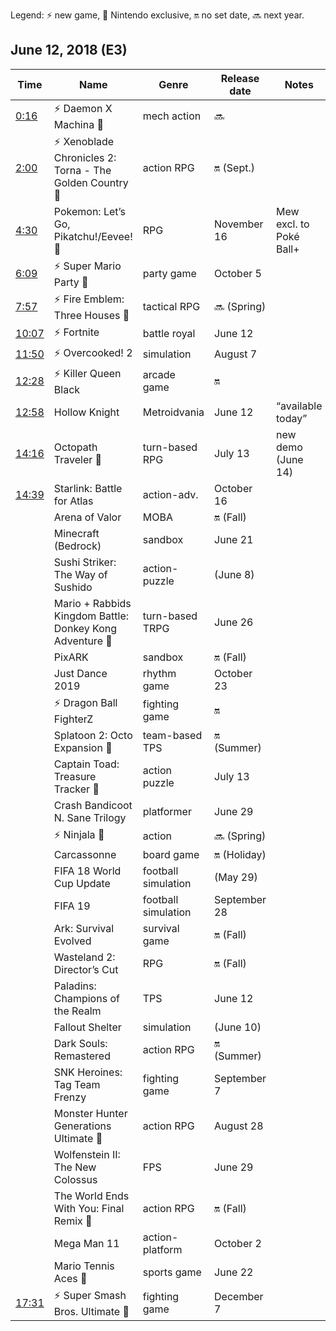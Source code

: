 Legend: ⚡️ new game, 🚥 Nintendo exclusive, 🔛 no set date, 🔜 next year.

## June 12, 2018 (E3)

Time | Name | Genre | Release date | Notes
---- | --- | --- | --- | ---
[0:16](https://youtu.be/akohTFyGu88?t=16s) | ⚡️ Daemon X Machina 🚥 | mech action | 🔜
[2:00](https://youtu.be/akohTFyGu88?t=2m0s) | ⚡️ Xenoblade Chronicles 2:<br>Torna - The Golden Country 🚥 | action RPG | 🔛 (Sept.)
[4:30](https://youtu.be/akohTFyGu88?t=4m30s) | Pokemon: Let’s Go, Pikatchu!/Eevee! 🚥 | RPG | November 16 | Mew excl. to Poké Ball+
[6:09](https://youtu.be/akohTFyGu88?t=6m9s) | ⚡️ Super Mario Party 🚥 | party game | October 5
[7:57](https://youtu.be/akohTFyGu88?t=7m57s) | ⚡️ Fire Emblem: Three Houses 🚥 | tactical RPG | 🔜 (Spring)
[10:07](https://youtu.be/akohTFyGu88?t=10m07s) | ⚡️ Fortnite | battle royal | June 12
[11:50](https://youtu.be/akohTFyGu88?t=11m50s) | ⚡️ Overcooked! 2 | simulation | August 7
[12:28](https://youtu.be/akohTFyGu88?t=11m50s) | ⚡️ Killer Queen Black | arcade game | 🔛
[12:58](https://youtu.be/akohTFyGu88?t=12m58s) | Hollow Knight | Metroidvania | June 12 | “available today”
[14:16](https://youtu.be/akohTFyGu88?t=14m16s) | Octopath Traveler 🚥 | turn-based RPG | July 13 | new demo (June 14)
[14:39](https://youtu.be/akohTFyGu88?t=14m39s) | Starlink: Battle for Atlas | action-adv. | October 16
| | Arena of Valor | MOBA | 🔛 (Fall)
| | Minecraft (Bedrock) | sandbox | June 21 
| | Sushi Striker: The Way of Sushido | action-puzzle | (June 8) 
| | Mario + Rabbids Kingdom Battle:<br>Donkey Kong Adventure 🚥 | turn-based TRPG | June 26 
| | PixARK | sandbox | 🔛 (Fall)
| | Just Dance 2019 | rhythm game | October 23
| | ⚡️ Dragon Ball FighterZ | fighting game | 🔛
| | Splatoon 2: Octo Expansion 🚥 | team-based TPS | 🔛 (Summer)
| | Captain Toad: Treasure Tracker 🚥 | action puzzle | July 13 
| | Crash Bandicoot N. Sane Trilogy | platformer | June 29 
| | ⚡️ Ninjala 🚥 | action | 🔜 (Spring)
| | Carcassonne | board game | 🔛 (Holiday)
| | FIFA 18 World Cup Update | football simulation | (May 29)
| | FIFA 19 | football simulation | September 28
| | Ark: Survival Evolved | survival game | 🔛 (Fall)
| | Wasteland 2: Director’s Cut | RPG | 🔛 (Fall)
| | Paladins: Champions of the Realm | TPS | June 12
| | Fallout Shelter | simulation | (June 10)
| | Dark Souls: Remastered | action RPG | 🔛 (Summer)
| | SNK Heroines: Tag Team Frenzy | fighting game | September 7 
| | Monster Hunter Generations Ultimate 🚥 | action RPG | August 28
| | Wolfenstein II: The New Colossus | FPS | June 29 
| | The World Ends With You: Final Remix 🚥 | action RPG | 🔛 (Fall)
| | Mega Man 11 | action-platform | October 2
| | Mario Tennis Aces 🚥 | sports game | June 22 
[17:31](https://youtu.be/akohTFyGu88?t=17m31s) | ⚡️ Super Smash Bros. Ultimate 🚥 | fighting game | December 7 
